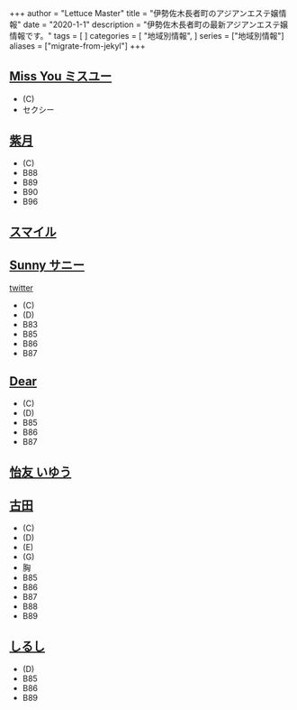 +++
author = "Lettuce Master"
title = "伊勢佐木長者町のアジアンエステ嬢情報"
date = "2020-1-1"
description = "伊勢佐木長者町の最新アジアンエステ嬢情報です。"
tags = [
]
categories = [
    "地域別情報",
]
series = ["地域別情報"]
aliases = ["migrate-from-jekyl"]
+++

## [Miss You ミスユー](http://missyou.me-es.com/)
- (C)
- セクシー
## [紫月](https://sunflower.jp.net/)
- (C)
- B88
- B89
- B90
- B96
## [スマイル](https://candygm.xyz/)
## [Sunny サニー](https://sunny.xyz.mn/)
[twitter](https://twitter.com/amy19970912?ref_src=twsrc%5Etfw)
- (C)
- (D)
- B83
- B85
- B86
- B87
## [Dear](https://dear.xyz.mn/)
- (C)
- (D)
- B85
- B86
- B87
## [怡友 いゆう](https://www.iyuu.work/)
## [古田](http://furuta-massage.work/)
- (C)
- (D)
- (E)
- (G)
- 胸
- B85
- B86
- B87
- B88
- B89
## [しるし](http://shirushi.me-es.com/)
- (D)
- B85
- B86
- B89
